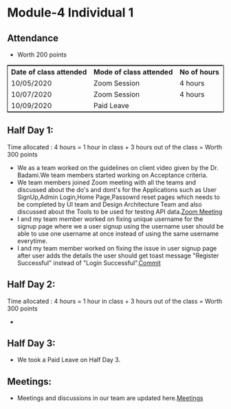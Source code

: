 # Module-4 Individual 1

## Attendance
- Worth 200 points

<table style="width:100%;border: 1px solid black;">
<tr>
<th>Date of class attended</th>	
<th>Mode of class attended</th>
<th>No of hours</th>
</tr>
<tr>
<td>10/05/2020</td>
<td>Zoom Session</td>
<td>4 hours</td>
</tr>
<tr>
<td>10/07/2020</td>
<td>Zoom Session</td>
<td> 4 hours</td>  
</tr>
<tr>
<td>10/09/2020</td>
<td>Paid Leave</td>
<td> </td>
</tr>
</table>

## Half Day 1:

Time allocated : 4 hours = 1 hour in class + 3 hours out of the class = Worth 300 points

- We as a team worked on the guidelines on client video given by the Dr. Badami.We team members started working on Acceptance criteria.
- We team members joined Zoom meeting with all the teams and discussed about the do's and dont's for the Applications such as User SignUp,Admin Login,Home Page,Passowrd reset pages which needs to be completed by UI team and Design Architecture Team and also discussed about the Tools to be used for testing API data.[Zoom Meeting](https://github.com/annie0sc/gdp-happyhealth/blob/master/design-architecture/Meetings/ProjectMeetingoct5th.png)
- I and my team member worked on fixing unique username for the signup page where we a user signup using the username user should be able to use one username at once instead of using the same username everytime.
- I and my team member worked on fixing the issue in user signup page after user adds the details the user should get toast message "Register Successful" instead of "Login Successful".[Commit](https://github.com/harishThadka/happyHealth/commit/e84ec0a7fd96b2fbf9c71145e592c26a27f33a06)

## Half Day 2:

Time allocated : 4 hours = 1 hour in class + 3 hours out of the class = Worth 300 points

- 


## Half Day 3:

- We took a Paid Leave on Half Day 3.

## Meetings:
- Meetings and discussions in our team are updated here.[Meetings](https://github.com/annie0sc/gdp_health_app/blob/master/design-architecture/meeting.md)
